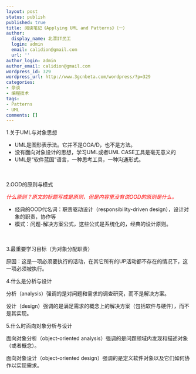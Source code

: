 ```yaml
---
layout: post
status: publish
published: true
title: 阅读笔记《Applying UML and Patterns》（一）
author:
  display_name: 北漂IT民工
  login: admin
  email: calidion@gmail.com
  url: ''
author_login: admin
author_email: calidion@gmail.com
wordpress_id: 329
wordpress_url: http://www.3gcnbeta.com/wordpress/?p=329
categories:
- 杂谈
- 编程技术
tags:
- Patterns
- UML
comments: []
---
```

<p>1.关于UML与对象思想</p>
<ul>
<li>UML是图形表示法。它并不是OOA/D，也不是方法。</li>
<li>没有面向对象设计的思想，学习UML或者UML CASE工具是毫无意义的</li>
<li>UML是&ldquo;软件蓝国&rdquo;语言，一种思考工具，一种沟通形式。</li><br />
</ul><br />
2.OOD的原则与模式</p>
<p><em><span style="color: #ff0000;"> 什么原则？原文的标题写成是原则，但是内容里没有说OOD的原则是什么。</span></em></p>
<ul>
<li>经典的OOD代名词：职责驱动设计（responsibility-driven design），设计对象的职责，协作等</li>
<li>模式：问题-解决方案公式，这些公式是系统化的，经典的设计原则。</li><br />
</ul><br />
3.最重要学习目标（为对象分配职责）</p>
<p>原因：这是一项必须要执行的活动，在其它所有的UP活动都不存在的情况下，这一项必须被执行。</p>
<p>4.什么是分析与设计</p>
<p>分析（analysis）强调的是对问题和需求的调查研究，而不是解决方案。</p>
<p>设计（design）强调的是满足需求的概念上的解决方案（包括软件与硬件），而不是其实现。</p>
<p>5.什么时面向对象分析与设计</p>
<p>面向对象分析（object-oriented analysis）强调的是问题领域内发现和描述对象（或者概念）。</p>
<p>面向对象设计（object-oriented design）强调的是定义软件对象以及它们如何协作以实现需求。</p>
